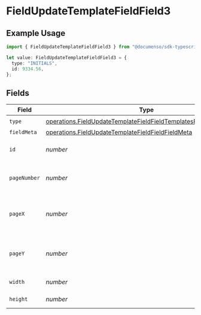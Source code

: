 # FieldUpdateTemplateFieldField3

## Example Usage

```typescript
import { FieldUpdateTemplateFieldField3 } from "@documenso/sdk-typescript/models/operations";

let value: FieldUpdateTemplateFieldField3 = {
  type: "INITIALS",
  id: 9334.56,
};
```

## Fields

| Field                                                                                                                                                    | Type                                                                                                                                                     | Required                                                                                                                                                 | Description                                                                                                                                              |
| -------------------------------------------------------------------------------------------------------------------------------------------------------- | -------------------------------------------------------------------------------------------------------------------------------------------------------- | -------------------------------------------------------------------------------------------------------------------------------------------------------- | -------------------------------------------------------------------------------------------------------------------------------------------------------- |
| `type`                                                                                                                                                   | [operations.FieldUpdateTemplateFieldFieldTemplatesFieldsRequestType](../../models/operations/fieldupdatetemplatefieldfieldtemplatesfieldsrequesttype.md) | :heavy_check_mark:                                                                                                                                       | N/A                                                                                                                                                      |
| `fieldMeta`                                                                                                                                              | [operations.FieldUpdateTemplateFieldFieldFieldMeta](../../models/operations/fieldupdatetemplatefieldfieldfieldmeta.md)                                   | :heavy_minus_sign:                                                                                                                                       | N/A                                                                                                                                                      |
| `id`                                                                                                                                                     | *number*                                                                                                                                                 | :heavy_check_mark:                                                                                                                                       | The ID of the field to update.                                                                                                                           |
| `pageNumber`                                                                                                                                             | *number*                                                                                                                                                 | :heavy_minus_sign:                                                                                                                                       | The page number the field will be on.                                                                                                                    |
| `pageX`                                                                                                                                                  | *number*                                                                                                                                                 | :heavy_minus_sign:                                                                                                                                       | The X coordinate of where the field will be placed.                                                                                                      |
| `pageY`                                                                                                                                                  | *number*                                                                                                                                                 | :heavy_minus_sign:                                                                                                                                       | The Y coordinate of where the field will be placed.                                                                                                      |
| `width`                                                                                                                                                  | *number*                                                                                                                                                 | :heavy_minus_sign:                                                                                                                                       | The width of the field.                                                                                                                                  |
| `height`                                                                                                                                                 | *number*                                                                                                                                                 | :heavy_minus_sign:                                                                                                                                       | The height of the field.                                                                                                                                 |